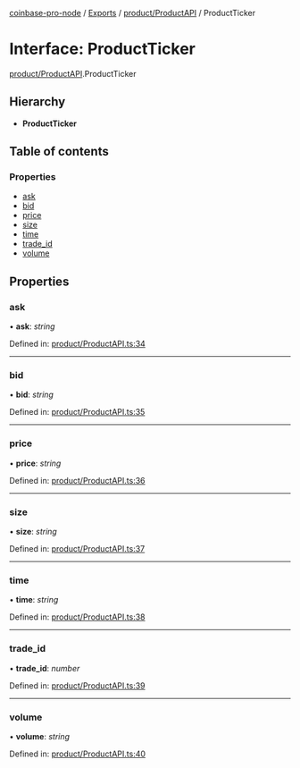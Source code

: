 [coinbase-pro-node](../README.md) / [Exports](../modules.md) / [product/ProductAPI](../modules/product_productapi.md) / ProductTicker

# Interface: ProductTicker

[product/ProductAPI](../modules/product_productapi.md).ProductTicker

## Hierarchy

* **ProductTicker**

## Table of contents

### Properties

- [ask](product_productapi.productticker.md#ask)
- [bid](product_productapi.productticker.md#bid)
- [price](product_productapi.productticker.md#price)
- [size](product_productapi.productticker.md#size)
- [time](product_productapi.productticker.md#time)
- [trade\_id](product_productapi.productticker.md#trade_id)
- [volume](product_productapi.productticker.md#volume)

## Properties

### ask

• **ask**: *string*

Defined in: [product/ProductAPI.ts:34](https://github.com/bennycode/coinbase-pro-node/blob/004782e/src/product/ProductAPI.ts#L34)

___

### bid

• **bid**: *string*

Defined in: [product/ProductAPI.ts:35](https://github.com/bennycode/coinbase-pro-node/blob/004782e/src/product/ProductAPI.ts#L35)

___

### price

• **price**: *string*

Defined in: [product/ProductAPI.ts:36](https://github.com/bennycode/coinbase-pro-node/blob/004782e/src/product/ProductAPI.ts#L36)

___

### size

• **size**: *string*

Defined in: [product/ProductAPI.ts:37](https://github.com/bennycode/coinbase-pro-node/blob/004782e/src/product/ProductAPI.ts#L37)

___

### time

• **time**: *string*

Defined in: [product/ProductAPI.ts:38](https://github.com/bennycode/coinbase-pro-node/blob/004782e/src/product/ProductAPI.ts#L38)

___

### trade\_id

• **trade\_id**: *number*

Defined in: [product/ProductAPI.ts:39](https://github.com/bennycode/coinbase-pro-node/blob/004782e/src/product/ProductAPI.ts#L39)

___

### volume

• **volume**: *string*

Defined in: [product/ProductAPI.ts:40](https://github.com/bennycode/coinbase-pro-node/blob/004782e/src/product/ProductAPI.ts#L40)
